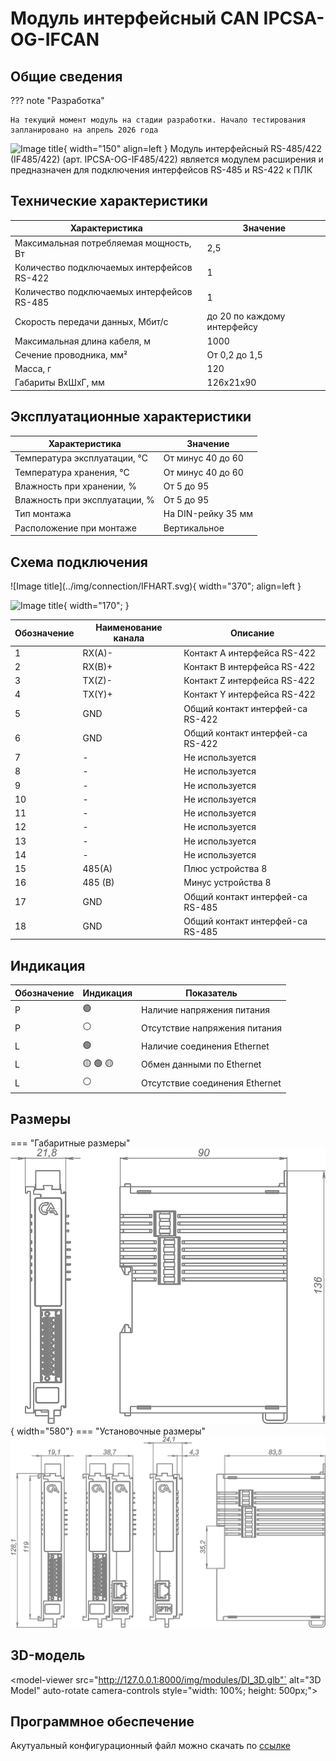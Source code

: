 # Модуль интерфейсный CAN IPCSA-OG-IFCAN

## Общие сведения

??? note "Разработка"

    На текущий момент модуль на стадии разработки. Начало тестирования запланировано на апрель 2026 года
<div class="grid cards" markdown>

![Image title](../img/modules/IF485_422.png){ width="150" align=left  }
Модуль интерфейсный RS-485/422 (IF485/422) (арт. IPCSA-OG-IF485/422) является модулем расширения и предназначен для подключения интерфейсов RS-485 и RS-422 к ПЛК
</div>

## Технические характеристики 
| Характеристика                             | Значение                          |
|--------------------------------------------|-----------------------------------|
| Максимальная потребляемая мощность, Вт     | 2,5                               |
| Количество подключаемых интерфейсов RS-422 | 1                                 |
| Количество подключаемых интерфейсов RS-485 | 1                                 |
| Скорость передачи данных, Мбит/с           | до 20 по каждому интерфейсу       |
| Максимальная длина кабеля, м               | 1000                              |
| Сечение проводника, мм²                    | От 0,2 до 1,5                     |
| Масса, г                                   | 120                               |
| Габариты ВхШхГ, мм                         | 126х21х90                         |

## Эксплуатационные характеристики
| Характеристика                   | Значение           |
| -------------------------------- | -                  |
| Температура эксплуатации, °С     | От минус 40 до 60  |
| Температура хранения, °С         | От минус 40 до 60  |
| Влажность при хранении, %	       | От 5 до 95         |
| Влажность при эксплуатации, %    | От 5 до 95         |
| Тип монтажа                      | На DIN-рейку 35 мм |
| Расположение при монтаже         | Вертикальное       |

## Схема подключения

<div class="grid cards" markdown>
![Image title](../img/connection/IFHART.svg){ width="370"; align=left  }

![Image title](../img/connection/connector_18pin.png){ width="170";  }
</div>

| Обозначение | Наименование канала | Описание                            |
|-------------|---------------------|-------------------------------------|
| 1           | RX(A)-              | Контакт A интерфейса RS-422         |
| 2           | RX(B)+              | Контакт B интерфейса RS-422         |
| 3           | TX(Z)-              | Контакт Z интерфейса RS-422         |
| 4           | TX(Y)+              | Контакт Y интерфейса RS-422         |
| 5           | GND                 | Общий контакт интерфей-са RS-422    |
| 6           | GND                 | Общий контакт интерфей-са RS-422    |
| 7           | -                   | Не используется                     |
| 8           | -                   | Не используется                     |
| 9           | -                   | Не используется                     |
| 10          | -                   | Не используется                     |
| 11          | -                   | Не используется                     |
| 12          | -                   | Не используется                     |
| 13          | -                   | Не используется                     |
| 14          | -                   | Не используется                     |
| 15          | 485(A)              | Плюс устройства 8                   |
| 16          | 485 (B)             | Минус устройства 8                  |
| 17          | GND                 | Общий контакт интерфей-са RS-485    |
| 18          | GND                 | Общий контакт интерфей-са RS-485    |

## Индикация
| Обозначение | Индикация | Показатель |
|------------------|----------------------|---------------------------------------|
| P | :green_circle:| Наличие напряжения питания |
| P | :white_circle:| Отсутствие напряжения питания |
| L | :green_circle:| Наличие соединения Ethernet |
| L | :yellow_circle: :green_circle: :yellow_circle: | Обмен данными по Ethernet |
| L | :white_circle:| Отсутствие соединения Ethernet|

## Размеры
=== "Габаритные размеры" 
    ![Image title](../img/dimensions/overall_dimensions_extensions.png){ width="580"}
=== "Установочные размеры"
    ![alt text](../img/dimensions/installation_dimensions.png) 

## 3D-модель
<model-viewer src="http://127.0.0.1:8000/img/modules/DI_3D.glb"`
alt="3D Model"
auto-rotate
camera-controls
style="width: 100%; height: 500px;">
</model-viewer>

## Программное обеспечение
Акутуальный конфигурационный файл можно скачать по 
<a href="../../downloads/IPCSA_OG.xml" download>ссылке</a>